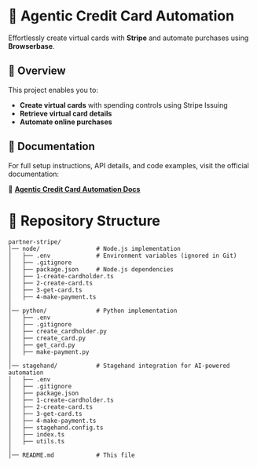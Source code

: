 # 🚀 Agentic Credit Card Automation

Effortlessly create virtual cards with **Stripe** and automate purchases using **Browserbase**.

## 📌 Overview

This project enables you to:
- **Create virtual cards** with spending controls using Stripe Issuing
- **Retrieve virtual card details**
- **Automate online purchases**

## 📖 Documentation

For full setup instructions, API details, and code examples, visit the official documentation:

📄 **[Agentic Credit Card Automation Docs](https://your-docs-url.com)**


# 📂 Repository Structure
```
partner-stripe/
│── node/                # Node.js implementation
│   ├── .env             # Environment variables (ignored in Git)
│   ├── .gitignore
│   ├── package.json     # Node.js dependencies
│   ├── 1-create-cardholder.ts
│   ├── 2-create-card.ts
│   ├── 3-get-card.ts
│   ├── 4-make-payment.ts
│
│── python/              # Python implementation
│   ├── .env
│   ├── .gitignore
│   ├── create_cardholder.py
│   ├── create_card.py
│   ├── get_card.py
│   ├── make-payment.py
│
│── stagehand/           # Stagehand integration for AI-powered automation
│   ├── .env
│   ├── .gitignore
│   ├── package.json
│   ├── 1-create-cardholder.ts
│   ├── 2-create-card.ts
│   ├── 3-get-card.ts
│   ├── 4-make-payment.ts
│   ├── stagehand.config.ts
│   ├── index.ts
│   ├── utils.ts
│
│── README.md            # This file
```

